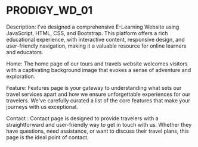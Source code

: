 # PRODIGY_WD_01
Description:
I've designed a comprehensive E-Learning Website using JavaScript, HTML, CSS, and Bootstrap. This platform offers a rich educational experience, with interactive content, responsive design, and user-friendly navigation, making it a valuable resource for online learners and educators.


Home: The home page of our tours and travels website welcomes visitors with a captivating background image that evokes a sense of adventure and exploration.


Feature: Features page is your gateway to understanding what sets our travel services apart and how we ensure unforgettable experiences for our travelers. We've carefully curated a list of the core features that make your journeys with us exceptional.


Contact : Contact page is designed to provide travelers with a straightforward and user-friendly way to get in touch with us. Whether they have questions, need assistance, or want to discuss their travel plans, this page is the ideal point of contact.
